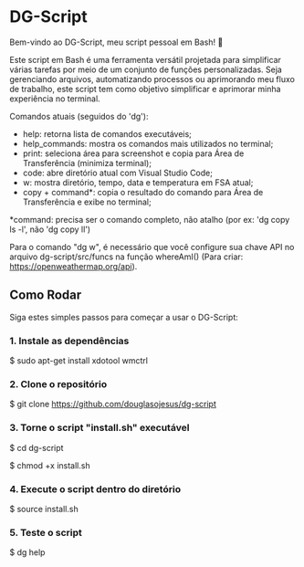 # DG-Script

Bem-vindo ao DG-Script, meu script pessoal em Bash! 🚀

Este script em Bash é uma ferramenta versátil projetada para simplificar várias tarefas por meio de um conjunto de funções personalizadas. Seja gerenciando arquivos, automatizando processos ou aprimorando meu fluxo de trabalho, este script tem como objetivo simplificar e aprimorar minha experiência no terminal.

Comandos atuais (seguidos do 'dg'):

- help: retorna lista de comandos executáveis;
- help_commands: mostra os comandos mais utilizados no terminal;
- print: seleciona área para screenshot e copia para Área de Transferência (minimiza terminal);
- code: abre diretório atual com Visual Studio Code;
- w: mostra diretório, tempo, data e temperatura em FSA atual;
- copy + command*: copia o resultado do comando para Área de Transferência e exibe no terminal;
          
*command: precisa ser o comando completo, não atalho (por ex: 'dg copy ls -l', não 'dg copy ll')

Para o comando "dg w", é necessário que você configure sua chave API no arquivo dg-script/src/funcs na função whereAmI() (Para criar: https://openweathermap.org/api).


## Como Rodar

Siga estes simples passos para começar a usar o DG-Script:

### 1. Instale as dependências

$ sudo apt-get install xdotool wmctrl

### 2. Clone o repositório

$ git clone https://github.com/douglasojesus/dg-script

### 3. Torne o script "install.sh" executável

$ cd dg-script

$ chmod +x install.sh

### 4. Execute o script dentro do diretório

$ source install.sh

### 5. Teste o script

$ dg help
